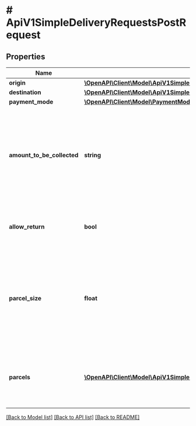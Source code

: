 # # ApiV1SimpleDeliveryRequestsPostRequest

## Properties

Name | Type | Description | Notes
------------ | ------------- | ------------- | -------------
**origin** | [**\OpenAPI\Client\Model\ApiV1SimpleDeliveryRequestsPostRequestOrigin**](ApiV1SimpleDeliveryRequestsPostRequestOrigin.md) |  |
**destination** | [**\OpenAPI\Client\Model\ApiV1SimpleDeliveryRequestsPostRequestDestination**](ApiV1SimpleDeliveryRequestsPostRequestDestination.md) |  |
**payment_mode** | [**\OpenAPI\Client\Model\PaymentMode**](PaymentMode.md) |  | [optional]
**amount_to_be_collected** | **string** | COD amount for COD payment mode. Must only contain numbers with no more than one decimal point and exactly 2 decimal places. | [optional]
**allow_return** | **bool** | If true, client will be able to return the goods the same way he received it. | [optional] [default to false]
**parcel_size** | **float** | Package size 1, 2, 3. Mandatory for delivery to AnyAPM. Default for created parcels, but can be overriden on parcel level for individual parcels. | [optional]
**parcels** | [**\OpenAPI\Client\Model\ApiV1SimpleDeliveryRequestsPostRequestParcelsInner[]**](ApiV1SimpleDeliveryRequestsPostRequestParcelsInner.md) | Use to give us more info about the parcels. If not defined, one parcel is automatically created. | [optional]

[[Back to Model list]](../../README.md#models) [[Back to API list]](../../README.md#endpoints) [[Back to README]](../../README.md)
